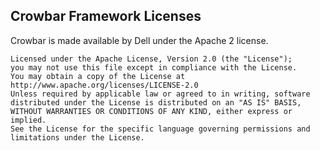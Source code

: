 ## Crowbar Framework Licenses

Crowbar is made available by Dell under the Apache 2 license.

    Licensed under the Apache License, Version 2.0 (the "License");
    you may not use this file except in compliance with the License.
    You may obtain a copy of the License at    
    http://www.apache.org/licenses/LICENSE-2.0    
    Unless required by applicable law or agreed to in writing, software
    distributed under the License is distributed on an "AS IS" BASIS,
    WITHOUT WARRANTIES OR CONDITIONS OF ANY KIND, either express or implied.
    See the License for the specific language governing permissions and
    limitations under the License.

